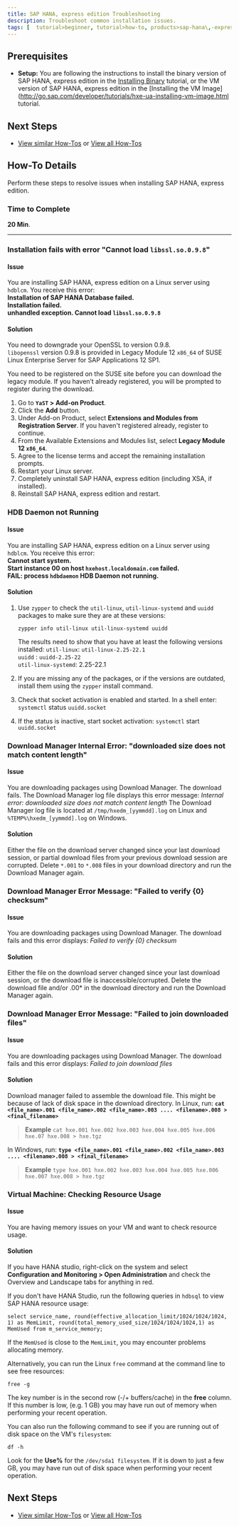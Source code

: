 ```yaml
---
title: SAP HANA, express edition Troubleshooting
description: Troubleshoot common installation issues.
tags: [  tutorial>beginner, tutorial>how-to, products>sap-hana\,-express-edition ]
---
```

## Prerequisites  
 - **Setup:** You are following the instructions to install the binary version of SAP HANA, express edition in the [Installing Binary](http://go.sap.com/developer/tutorials/hxe-ua-installing-binary.html) tutorial, or the VM version of SAP HANA, express edition in the [Installing the VM Image](http://go.sap.com/developer/tutorials/hxe-ua-installing-vm-image.html tutorial.

## Next Steps
 - [View similar How-Tos](http://go.sap.com/developer/tutorials.html) or [View all How-Tos](http://go.sap.com/developer/tutorials.html)


## How-To Details
Perform these steps to resolve issues when installing SAP HANA, express edition.

### Time to Complete
**20 Min**.

---

### Installation fails with error "Cannot load `libssl.so.0.9.8`"
#### Issue
You are installing SAP HANA, express edition on a Linux server using `hdblcm`. You receive this error:  
**Installation of SAP HANA Database failed.**  
  **Installation failed.**  
    **unhandled exception. Cannot load  `libssl.so.0.9.8`**

#### Solution
You need to downgrade your OpenSSL to version 0.9.8.  
`libopenssl` version 0.9.8 is provided in Legacy Module 12 `x86_64` of SUSE Linux Enterprise Server for SAP Applications 12 SP1.

You need to be registered on the SUSE site before you can download the legacy module. If you haven’t already registered, you will be prompted to register during the download.   
1.	Go to **`YaST` > Add-on Product**.
2.	Click the **Add** button.
3.	Under Add-on Product, select **Extensions and Modules from Registration Server**.
If you haven't registered already, register to continue.
4.	From the Available Extensions and Modules list, select **Legacy Module 12 `x86_64`**.
5.	Agree to the license terms and accept the remaining installation prompts.
6.	Restart your Linux server.
7.	Completely uninstall SAP HANA, express edition (including XSA, if installed).
8.  Reinstall SAP HANA, express edition and restart.


### HDB Daemon not Running
#### Issue
You are installing SAP HANA, express edition on a Linux server using `hdblcm`. You receive this error:  
**Cannot start system.  
  Start instance 00 on host `hxehost.localdomain.com` failed.  
    FAIL: process `hdbdaemon` HDB Daemon not running.**

#### Solution
1.	Use `zypper` to check the `util-linux`, `util-linux-systemd` and `uuidd` packages to make sure they are at these versions:  

    `zypper info util-linux util-linux-systemd uuidd`

    The results need to show that you have at least the following versions installed:
    `util-linux`: `util-linux-2.25-22.1`  
    `uuidd` : `uuidd-2.25-22`  
    `util-linux-systemd`: 2.25-22.1  

2.	If you are missing any of the packages, or if the versions are outdated, install them using the `zypper` install command.
3.	Check that socket activation is enabled and started. In a shell enter:
`systemctl` status `uuidd.socket`
4.	If the status is inactive, start socket activation:
`systemctl` start `uuidd.socket`

### Download Manager Internal Error: "downloaded size does not match content length"
#### Issue
You are downloading packages using Download Manager. The download fails. The Download Manager log file displays this error message:
*Internal error: downloaded size does not match content length*
The Download Manager log file is located at `/tmp/hxedm_[yymmdd].log` on Linux and `%TEMP%\hxedm_[yymmdd].log` on Windows.

#### Solution
Either the file on the download server changed since your last download session, or partial download files from your previous download session are corrupted.
Delete `*.001` to `*.008` files in your download directory and run the Download Manager again.

### Download Manager Error Message: "Failed to verify {0} checksum"
#### Issue
You are downloading packages using Download Manager. The download fails and this error displays:
*Failed to verify {0} checksum*

#### Solution
Either the file on the download server changed since your last download session, or the download file is inaccessible/corrupted.
Delete the download file and/or <filename>.00* in the download directory and run the Download Manager again.

### Download Manager Error Message: "Failed to join downloaded files"
#### Issue
You are downloading packages using Download Manager. The download fails and this error displays:
*Failed to join download files*

#### Solution
Download manager failed to assemble the download file. This might be because of lack of disk space in the download directory.
In Linux, run:
**`cat <file_name>.001 <file_name>.002 <file_name>.003 .... <filename>.008 > <final_filename>`**

>**Example**
>`cat hxe.001 hxe.002 hxe.003 hxe.004 hxe.005 hxe.006 hxe.07 hxe.008 > hxe.tgz`

In Windows, run:
**`type <file_name>.001 <file_name>.002 <file_name>.003 .... <filename>.008 > <final_filename>`**

>**Example**
>`type hxe.001 hxe.002 hxe.003 hxe.004 hxe.005 hxe.006 hxe.007 hxe.008 > hxe.tgz`

### Virtual Machine: Checking Resource Usage
#### Issue
You are having memory issues on your VM and want to check resource usage.

#### Solution
If you have HANA studio, right-click on the system and select **Configuration and Monitoring > Open Administration** and check the Overview and Landscape tabs for anything in red.

If you don't have HANA Studio, run the following queries in `hdbsql` to view SAP HANA resource usage:

`select service_name, round(effective_allocation_limit/1024/1024/1024, 1) as MemLimit, round(total_memory_used_size/1024/1024/1024,1) as MemUsed from m_service_memory;`

If the `MemUsed` is close to the `MemLimit`, you may encounter problems allocating memory.

Alternatively, you can run the Linux `free` command at the command line to see free resources:

`free -g`

The key number is in the second row (-/+ buffers/cache) in the **free** column. If this number is low, (e.g. 1 GB) you may have run out of memory when performing your recent operation.

You can also run the following command to see if you are running out of disk space on the VM's `filesystem`:  

`df -h`

Look for the **Use%** for the `/dev/sda1 filesystem`. If it is down to just a few GB, you may have run out of disk space when performing your recent operation.


## Next Steps
 - [View similar How-Tos](http://go.sap.com/developer/tutorials.html) or [View all How-Tos](http://go.sap.com/developer/tutorials.html)
